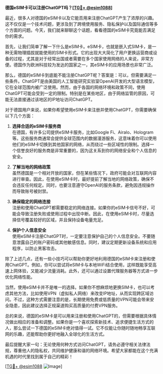**德国eSIM卡可以注册ChatGPT吗？[[TG💪+ @esim1088](https://t.me/s/esim1088)]**

最近，很多人对德国的eSIM卡以及它能否用来注册ChatGPT产生了浓厚的兴趣。这不仅仅是一个技术问题，更涉及到了跨境使用服务、隐私保护以及国际通信等多个方面的问题。今天，我们就来聊聊这个话题，看看德国的eSIM卡究竟能否满足你的需求。

首先，让我们简单了解一下什么是eSIM卡。eSIM卡，也就是嵌入式SIM卡，是一种无需物理插拔就能使用的SIM卡形式。它的出现大大简化了用户更换运营商或设备的过程，尤其是对于经常出国或者需要在多个国家使用网络的人来说，非常方便。德国作为欧洲科技较为发达的国家之一，其eSIM卡的应用场景也非常广泛。

那么，德国的eSIM卡到底能不能注册ChatGPT呢？答案是：可以，但需要满足一些条件。ChatGPT是由美国的人工智能研究实验室OpenAI开发的大型语言模型，它在全球范围内被广泛使用。然而，由于各国的网络环境和政策不同，使用ChatGPT可能会受到一定的限制。特别是在某些地区，由于网络监管的原因，可能无法直接通过该地区的IP地址访问ChatGPT。

对于德国用户来说，如果你希望使用eSIM卡来注册并使用ChatGPT，你需要确保以下几个方面：

1. **选择合适的eSIM卡服务商**  
   在德国，有许多公司提供eSIM卡服务，比如Google Fi、Airalo、Hologram等。这些服务商通常会提供全球范围内的数据漫游服务，这意味着你可以使用他们的eSIM卡切换到其他国家的网络，从而绕过一些区域性的限制。选择一个信誉良好的服务商是非常重要的，因为这关系到你的网络安全和个人信息的安全。

2. **了解当地的网络政策**  
   虽然德国是一个相对开放的国家，但在某些情况下，政府可能会对互联网内容进行审查。因此，在使用eSIM卡时，最好提前了解当地的网络政策，确保不会违反任何规定。同时，也要注意遵守OpenAI的服务条款，避免因违规操作而导致账号被封禁。

3. **确保稳定的网络连接**  
   注册和使用ChatGPT都需要稳定的网络连接。如果你的eSIM卡信号不好，可能会导致注册失败或使用过程中出现中断。因此，在使用eSIM卡时，尽量选择信号覆盖较好的区域，并且保持设备电量充足。

4. **保护个人信息安全**  
   使用eSIM卡注册ChatGPT时，一定要注意保护自己的个人信息安全。不要随意泄露自己的账户密码或其他敏感信息。同时，建议定期更新设备系统和应用程序，以防止黑客攻击。

除了上述几点，还有一些小技巧可以帮助你更好地利用德国的eSIM卡来注册和使用ChatGPT。例如，你可以尝试将eSIM卡与本地WiFi结合使用，这样既能享受高速上网体验，又能减少流量消耗。此外，还可以通过设置代理服务器等方式进一步优化网络性能。

当然，使用eSIM卡并不是唯一的选择。如果你不想麻烦地更换SIM卡，也可以考虑其他方法，比如使用VPN（虚拟私人网络）来改变IP地址，从而实现跨区域访问。不过，这种方式需要注意的是，长期使用免费或低质量的VPN可能会带来安全隐患，因此建议选择正规渠道购买高质量的付费VPN服务。

总的来说，德国的eSIM卡是可以用来注册和使用ChatGPT的，但需要根据具体情况做出相应的准备和调整。如果你是一个喜欢探索新技术、追求便捷生活方式的人，那么尝试一下德国的eSIM卡绝对值得一试。它不仅能让你随时随地畅享互联网的乐趣，还能帮助你更好地融入全球化的生活方式。

最后提醒大家一句：无论使用何种方式访问ChatGPT，请务必遵守相关法律法规，尊重他人的隐私权，共同维护健康和谐的网络环境。希望大家都能在这个充满机遇的时代里找到属于自己的精彩！

[[TG💪+ @esim1088](https://t.me/s/esim1088) ![Image](https://i.postimg.cc/4NQfJmqS/Snipaste-2025-05-13-00-14-12.png)]